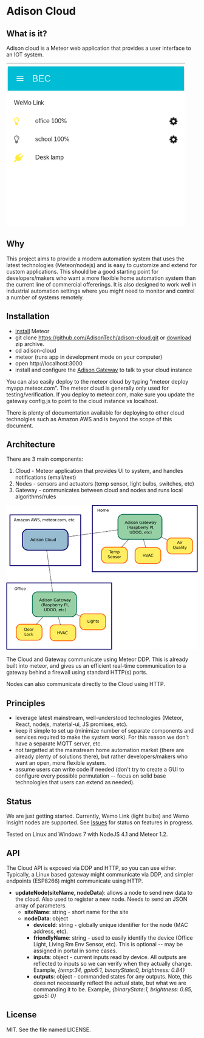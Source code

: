 # Adison Cloud

## What is it?

Adison cloud is a Meteor web application that provides a user interface to an IOT system.

![Screenshot](https://raw.githubusercontent.com/AdisonTech/adison-cloud/master/doc/screenshot.png "Screenshot")

## Why

This project aims to provide a modern automation system that uses the latest technologies (Meteor/nodejs) and is easy to customize and extend for custom applications.  This should be a good starting point for developers/makers who want a  more flexible home automation system than the current line of commercial offererings.  It is also designed to work well in industrial automation settings where you might need to monitor and control a number of systems remotely.  

## Installation

* [install](https://www.meteor.com/install) Meteor
* git clone https://github.com/AdisonTech/adison-cloud.git or [download](https://github.com/AdisonTech/adison-cloud/archive/master.zip) zip archive.
* cd adison-cloud
* meteor (runs app in development mode on your computer)
* open http://localhost:3000
* install and configure the [Adison Gateway](https://github.com/AdisonTech/adison-gateway) to talk to your cloud instance

You can also easily deploy to the meteor cloud by typing "meteor deploy myapp.meteor.com".  The meteor cloud is generally only used for testing/verification.  If you deploy to meteor.com, make sure you update the gateway config.js to point to the cloud instance vs localhost.

There is plenty of documentation available for deploying to other cloud technolgies such as Amazon AWS and is beyond the scope of this document.

## Architecture

There are 3 main components:

1. Cloud - Meteor application that provides UI to system, and handles notifications (email/text)
2. Nodes - sensors and actuators (temp sensor, light bulbs, switches, etc)
2. Gateway - communicates between cloud and nodes and runs local algorithms/rules

![Architecture](https://raw.githubusercontent.com/AdisonTech/adison-cloud/master/doc/architecture.png "Adison Architecture")

The Cloud and Gateway communicate using Meteor DDP.  This is already built into meteor, and gives us an efficient real-time communication to a gateway behind a firewall using standard HTTP(s) ports.  

Nodes can also communicate directly to the Cloud using HTTP.

## Principles

* leverage latest mainstream, well-understood technologies (Meteor, React, nodejs, material-ui, JS promises, etc).
* keep it simple to set up (minimize number of separate components and services required to make the system work).  For this reason we don't have a separate MQTT server, etc.
* not targetted at the mainstream home automation market (there are already plenty of solutions there), but rather developers/makers who want an open, more flexible system.
* assume users can write code if needed (don't try to create a GUI to configure every possible permutation -- focus on solid base technologies that users can extend as needed).

## Status

We are just getting started.  Currently, Wemo Link (light bulbs) and Wemo Insight nodes are supported.  See [Issues](https://github.com/AdisonTech/adison-cloud/issues) for status on features in progress.

Tested on Linux and Windows 7 with NodeJS 4.1 and Meteor 1.2.

## API

The Cloud API is exposed via DDP and HTTP, so you can use either.  Typically, a Linux based gateway might communicate via DDP, and simpler endpoints (ESP8266) might communicate using HTTP.

* **updateNode(siteName, nodeData)**: allows a node to send new data to the cloud.  Also used to register a new node.  Needs to send an JSON array of parameters.
    * __siteName__: string - short name for the site
    * __nodeData__: object 
        * __deviceId__: string - globally unique identifier for the node (MAC address, etc).
        * __friendlyName__: string - used to easily identify the device (Office Light, Living Rm Env Sensor, etc).  This is optional -- may be assigned in portal in some cases.
        * __inputs__: object - current inputs read by device.  All outputs are reflected to inputs so we can verify when they actually change.   Example, *{temp:34, gpio5:1, binaryState:0, brightness: 0.84}*
        * __outputs__: object - commanded states for any outputs.  Note, this does not necessarily reflect the actual state, but what we are commanding it to be.  Example, *{binaryState:1, brightness: 0.85, gpio5: 0}*


## License 

MIT.  See the file named LICENSE.



